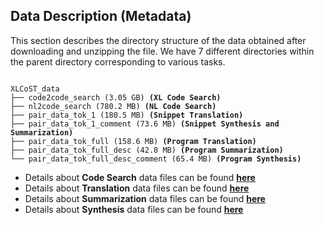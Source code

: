## Data Description (Metadata)
This section describes the directory structure of the data obtained after downloading and unzipping the file. We have 7 different directories within the parent directory corresponding to various tasks.

<pre><code>
XLCoST_data
├── code2code_search (3.05 GB) <b>(XL Code Search)</b>
├── nl2code_search (780.2 MB) <b>(NL Code Search)</b>
├── pair_data_tok_1 (180.5 MB) <b>(Snippet Translation)</b>
├── pair_data_tok_1_comment (73.6 MB) <b>(Snippet Synthesis and Summarization)</b>
├── pair_data_tok_full (158.6 MB) <b>(Program Translation)</b>
├── pair_data_tok_full_desc (42.8 MB) <b>(Program Summarization)</b>
└── pair_data_tok_full_desc_comment (65.4 MB) <b>(Program Synthesis)</b></code></pre>


* Details about **Code Search** data files can be found **[here](https://github.com/reddy-lab-code-research/XLCoST/tree/main/metadata/codesearch#code-search)**
* Details about **Translation** data files can be found **[here](https://github.com/reddy-lab-code-research/XLCoST/tree/main/metadata/translation#code-translation)**
* Details about **Summarization** data files can be found **[here](https://github.com/reddy-lab-code-research/XLCoST/tree/main/metadata/summarization#code-summarization)**
* Details about **Synthesis** data files can be found **[here](https://github.com/reddy-lab-code-research/XLCoST/tree/main/metadata/synthesis#code-synthesis)**
